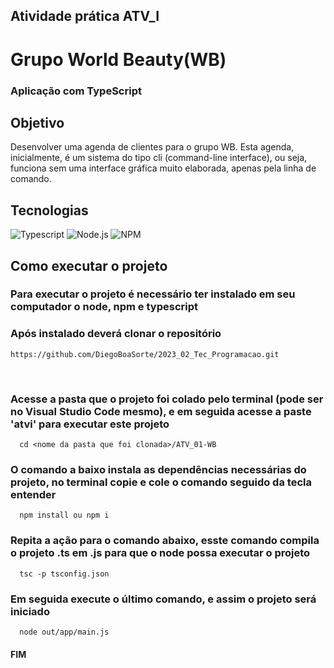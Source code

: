 ## Atividade prática ATV_I

# Grupo World Beauty(WB)

<h3> Aplicação com TypeScript</h3>

## Objetivo
Desenvolver uma agenda de clientes para o grupo WB. Esta agenda, inicialmente, é um sistema do tipo cli (command-line interface), ou seja, funciona sem uma interface gráfica muito elaborada, apenas pela linha de comando.

## Tecnologias

![Typescript](https://img.shields.io/badge/TypeScript-007ACC?style=for-the-badge&logo=typescript&logoColor=white)
![Node.js](https://img.shields.io/badge/Node.js-339933?style=for-the-badge&logo=nodedotjs&logoColor=white)
![NPM](https://img.shields.io/badge/npm-CB3837?style=for-the-badge&logo=npm&logoColor=white)

## Como executar o projeto
<h3>Para executar o projeto é necessário ter instalado em seu computador o node, npm e typescript</h3>

<h3>Após instalado deverá clonar o repositório</h3>

```
https://github.com/DiegoBoaSorte/2023_02_Tec_Programacao.git
```

> 
<br>
<h3>Acesse a pasta que o projeto foi colado pelo terminal (pode ser no Visual Studio Code mesmo), e
em seguida acesse a paste 'atvi' para executar este projeto</h3>

```
  cd <nome da pasta que foi clonada>/ATV_01-WB
```

<h3>O comando a baixo instala as dependências necessárias do projeto, no terminal copie e cole o comando seguido da tecla entender</h3>

```
  npm install ou npm i
```

<h3>Repita a ação para o comando abaixo, esste comando compila o projeto .ts em .js para que o node possa executar o projeto</h3>

```
  tsc -p tsconfig.json
```

<h3>Em seguida execute o último comando, e assim o projeto será iniciado</h3>

```
  node out/app/main.js
```

<h4>FIM</h4>
